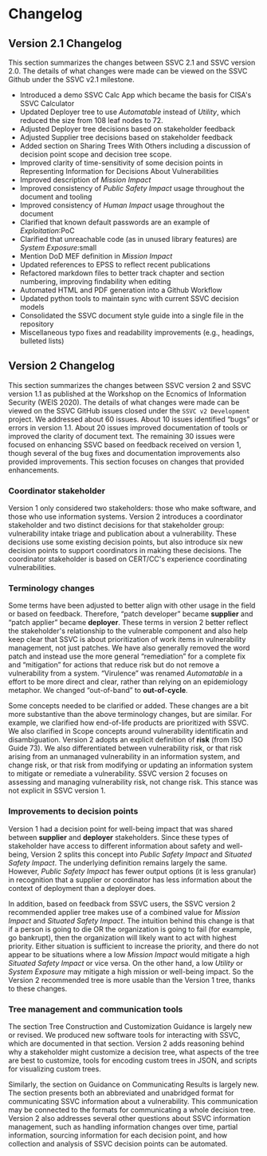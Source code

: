 # Changelog

## Version 2.1 Changelog
This section summarizes the changes between SSVC 2.1 and SSVC version 2.0.
The details of what changes were made can be viewed on the SSVC Github under the SSVC v2.1 milestone.

- Introduced a demo SSVC Calc App which became the basis for CISA's SSVC Calculator
- Updated Deployer tree to use *Automatable* instead of *Utility*, which reduced the size from 108 leaf nodes to 72.
- Adjusted Deployer tree decisions based on stakeholder feedback
- Adjusted Supplier tree decisions based on stakeholder feedback
- Added section on Sharing Trees With Others including a discussion of decision point scope and decision tree scope.
- Improved clarity of time-sensitivity of some decision points in Representing Information for Decisions About Vulnerabilities
- Improved description of *Mission Impact*
- Improved consistency of *Public Safety Impact* usage throughout the document and tooling
- Improved consistency of *Human Impact* usage throughout the document
- Clarified that known default passwords are an example of *Exploitation*:PoC
- Clarified that unreachable code (as in unused library features) are _System Exposure_:small
- Mention DoD MEF definition in _Mission Impact_
- Updated references to EPSS to reflect recent publications
- Refactored markdown files to better track chapter and section numbering, improving findability when editing
- Automated HTML and PDF generation into a Github Workflow
- Updated python tools to maintain sync with current SSVC decision models
- Consolidated the SSVC document style guide into a single file in the repository
- Miscellaneous typo fixes and readability improvements (e.g., headings, bulleted lists)
  

## Version 2 Changelog

This section summarizes the changes between SSVC version 2 and SSVC version 1.1 as published at the Workshop on the Ecnomics of Information Security (WEIS 2020).
The details of what changes were made can be viewed on the SSVC GitHub issues closed under the `SSVC v2 Development` project.
We addressed about 60 issues.
About 10 issues identified “bugs” or errors in version 1.1.
About 20 issues improved documentation of tools or improved the clarity of document text.
The remaining 30 issues were focused on enhancing SSVC based on feedback received on version 1, though several of the bug fixes and documentation improvements also provided improvements.
This section focuses on changes that provided enhancements.

### Coordinator stakeholder

Version 1 only considered two stakeholders: those who make software, and those who use information systems.
Version 2 introduces a coordinator stakeholder and two distinct decisions for that stakeholder group: vulnerability intake triage and publication about a vulnerability.
These decisions use some existing decision points, but also introduce six new decision points to support coordinators in making these decisions.
The coordinator stakeholder is based on CERT/CC's experience coordinating vulnerabilities.

### Terminology changes

Some terms have been adjusted to better align with other usage in the field or based on feedback.
Therefore, “patch developer” became **supplier** and “patch applier” became **deployer**.
These terms in version 2 better reflect the stakeholder's relationship to the vulnerable component and also help keep clear that SSVC is about prioritization of work items in vulnerability management, not just patches.
We have also generally removed the word patch and instead use the more general “remediation” for a complete fix and “mitigation” for actions that reduce risk but do not remove a vulnerability from a system.
“Virulence” was renamed *Automatable* in a effort to be more direct and clear, rather than relying on an epidemiology metaphor.
We changed “out-of-band” to **out-of-cycle**.

Some concepts needed to be clarified or added.
These changes are a bit more substantive than the above terminology changes, but are similar.
For example, we clarified how end-of-life products are prioritized with SSVC.
We also clarified in Scope concepts around vulnerability identificatin and disambiguation.
Version 2 adopts an explicit definition of **risk** (from ISO Guide 73).
We also differentiated between vulnerability risk, or that risk arising from an unmanaged vulnerability in an information system, and change risk, or that risk from modifying or updating an information system to mitigate or remediate a vulnerability.
SSVC version 2 focuses on assessing and managing vulnerability risk, not change risk.
This stance was not explicit in SSVC version 1.

### Improvements to decision points

Version 1 had a decision point for well-being impact that was shared between **supplier** and **deployer** stakeholders.
Since these types of stakeholder have access to different information about safety and well-being, Version 2 splits this concept into *Public Safety Impact* and *Situated Safety Impact*.
The underlying definition remains largely the same.
However, *Public Safety Impact* has fewer output options (it is less granular) in recognition that a supplier or coordinator has less information about the context of deployment than a deployer does.

In addition, based on feedback from SSVC users, the SSVC version 2 recommended applier tree makes use of a combined value for *Mission Impact* and *Situated Safety Impact*.
The intuition behind this change is that if a person is going to die OR the organization is going to fail (for example, go bankrupt), then the organization will likely want to act with highest priority.
Either situation is sufficient to increase the priority, and there do not appear to be situations where a low  *Mission Impact* would mitigate a high *Situated Safety Impact* or vice versa.
On the other hand, a low *Utility* or *System Exposure* may mitigate a high mission or well-being impact.
So the Version 2 recommended tree is more usable than the Version 1 tree, thanks to these changes.


### Tree management and communication tools

The section Tree Construction and Customization Guidance is largely new or revised.
We produced new software tools for interacting with SSVC, which are documented in that section.
Version 2 adds reasoning behind why a stakeholder might customize a decision tree, what aspects of the tree are best to customize, tools for encoding custom trees in JSON, and scripts for visualizing custom trees.

Similarly, the section on Guidance on Communicating Results is largely new.
The section presents both an abbreviated and unabridged format for communicating SSVC information about a vulnerability.
This communication may be connected to the formats for communicating a whole decision tree.
Version 2 also addresses several other questions about SSVC information management, such as handling information changes over time, partial information, sourcing information for each decision point, and how collection and analysis of SSVC decision points can be automated.

